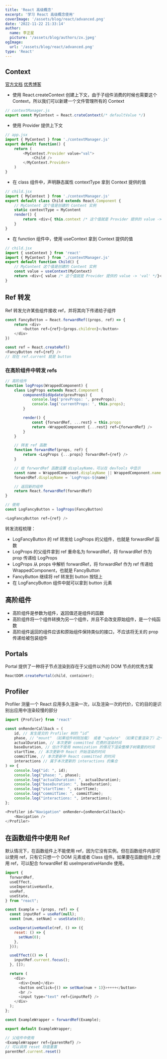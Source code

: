 ```yaml
---
title: 'React 高级概念'
excerpt: '学习 React 高级概念使用'
coverImage: '/assets/blog/react/advanced.png'
date: '2022-11-22 21:33:14'
author:
  name: 李正星
  picture: '/assets/blog/authors/zx.jpeg'
ogImage:
  url: '/assets/blog/react/advanced.png'
type: 'React'
---
```


## Context

[官方文档](https://zh-hans.reactjs.org/docs/context.html)
[优秀博客](http://www.ptbird.cn/react-createContex-useContext.html)

- 使用 React.createContext 创建上下文，由于子组件消费的时候也需要这个 Context，所以我们可以新建一个文件管理所有的 Context

```js
// contextManager.js
export const MyContext = React.crateContext(/* defaultValue */)
```

- 使用 Provider 提供上下文

```js
// app.jsx
import { MyContext } from './contextManager.js'
export default function() {
    return (
        <MyContext.Provider value="val">
            <Child />
        </MyContext.Provider>
    )
}
```

- 在 class 组件中，声明静态属性 contextType 拿到 Context 提供的值

```js
// child.jsx
import { MyContext } from './contextManager.js'
export default class Child extends React.Component {
    // MyContent 这个值是创建的 Content 实例
    static contextType = MyContent
    render() {
        return <div>{ this.context /* 这个值就是 Provider 提供的 value -> 'val' */}</div>
    }
}
```

- 在 function 组件中，使用 useContext 拿到 Context 提供的值

```js
// child.jsx
import { useContext } from 'react'
import { MyContext } from './contextManager.js'
export default function Child() {
    // MyContent 这个值是创建的 Content 实例
    const value = useContext(MyContext)
    return <div>{ value /* 这个值就是 Provider 提供的 value -> 'val' */}</div>
}
```

## Ref 转发

Ref 转发允许某些组件接收 ref，并将其向下传递给子组件

```js
const FancyButton = React.forwardRef((props, ref) => {
    return <div>
        <button ref={ref}>{props.children}</button>
    </div>
})

const ref = React.createRef()
<FancyButton ref={ref} />
// 现在 ref.current 就是 button
```

### 在高阶组件中转发 refs

```js
// 高阶组件
function logProps(WrappedComponent) {
    class LogProps extends React.Component {
        componentDidUpdate(prevProps) {
            console.log('prevProps: ', prevProps);
            console.log('currentProps: ', this.props);
        }

        render() {
            const {forwardRef, ...rest} = this.props
            return <WrappedComponent {...rest} ref={forwardRef} />
        }
    }

    // 转发 ref 函数
    function forwardRef(props, ref) {
        return <LogProps {...props} forwardRef={ref} />
    }

    // 给 forwardRef 函数设置 displayName，可以在 devTools 中显示
    const name = WrappedComponent.displayName || WrappedComponent.name
    forwardRef.displayName = `LogProps-${name}`

    // 返回新的组件
    return React.forwardRef(forwardRef)
}

// 使用
const LogFancyButton = logProps(FancyButton)

<LogFancyButton ref={ref} />
```

转发流程梳理：

-  LogFancyButton 的 ref 转发给 LogProps 的父组件，也就是 forwardRef 函数
-  LogProps 的父组件拿到 ref 重命名为 forwardRef，将 forwardRef 作为 prop 传递给 LogProps
-  LogProps 从 props 中解析 forwardRef，将 forwardRef 作为 ref 传递给 WrappedComponent，也就是 FancyButton
-  FancyButton 继续将 ref 转发到 button 按钮上
-  在 LogFancyButton 组件中就可以拿到 button 元素

## 高阶组件

- 高阶组件是参数为组件，返回值还是组件的函数
- 高阶组件将一个组件转换为另一个组件，并且不会改变原始组件，是一个纯函数
- 高阶组件返回的组件应该和原始组件保持类似的接口，不应该将无关的 prop 传递给被包装组件

## Portals

Portal 提供了一种将子节点渲染到存在于父组件以外的 DOM 节点的优秀方案

```js
ReactDOM.createPortal(child, container);
```

## Profiler

Profiler 测量一个 React 应用多久渲染一次，以及渲染一次的代价，它的目的是识别出应用中渲染较慢的部分

```js
import {Profiler} from 'react'

const onRenderCallback = (
    id, // 发生提交的 Profiler 树的 “id”
    phase, // "mount" （如果组件树刚加载） 或者 "update" （如果它重渲染了）之一
    actualDuration, // 本次更新 committed 花费的渲染时间
    baseDuration, // 估计不使用 memoization 的情况下渲染整棵子树需要的时间
    startTime, // 本次更新中 React 开始渲染的时间
    commitTime, // 本次更新中 React committed 的时间
    interactions // 属于本次更新的 interactions 的集合
) => {
    console.log("id: ", id);
    console.log("phase: ", phase);
    console.log("actualDuration: ", actualDuration);
    console.log("baseDuration: ", baseDuration);
    console.log("startTime: ", startTime);
    console.log("commitTime: ", commitTime);
    console.log("interactions: ", interactions);
};

<Profiler id="Navigation" onRender={onRenderCallback}>
    <Navigation />
</Profiler>
```

## 在函数组件中使用 Ref

默认情况下，在函数组件上不能使用 ref，因为它没有实例。但在函数组件内部可以使用 ref，只有它只想一个 DOM 元素或者 Class 组件。如果要在函数组件上使用 ref，可以配合 forwardRef 和 useImperativeHandle 使用。

```js
import {
  forwardRef,
  useEffect,
  useImperativeHandle,
  useRef,
  useState,
} from "react";

const Example = (props, ref) => {
  const inputRef = useRef(null);
  const [num, setNum] = useState(0);

  useImperativeHandle(ref, () => ({
    reset: () => {
      setNum(0);
    },
  }));

  useEffect(() => {
    inputRef.current.focus();
  }, []);

  return (
    <div>
      <div>{num}</div>
      <button onClick={() => setNum(num + 1)}>++++</button>
      <br />
      <input type="text" ref={inputRef} />
    </div>
  );
};

const ExampleWrapper = forwardRef(Example);

export default ExampleWrapper;

// 父组件中使用
<ExampleWrapper ref={parentRef} />
// 可以调用 reset 将值重置
parentRef.current.reset()
```